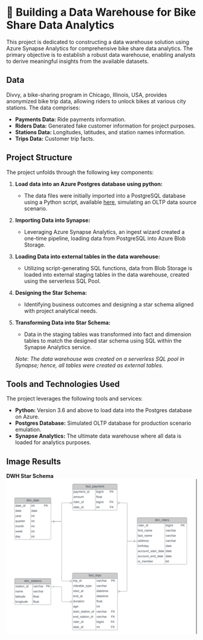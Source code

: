 # 🚀 Building a Data Warehouse for Bike Share Data Analytics

This project is dedicated to constructing a data warehouse solution using Azure Synapse Analytics for comprehensive bike share data analytics. The primary objective is to establish a robust data warehouse, enabling analysts to derive meaningful insights from the available datasets.

## Data
Divvy, a bike-sharing program in Chicago, Illinois, USA, provides anonymized bike trip data, allowing riders to unlock bikes at various city stations. The data comprises:

- **Payments Data:** Ride payments information.
- **Riders Data:** Generated fake customer information for project purposes.
- **Stations Data:** Longitudes, latitudes, and station names information.
- **Trips Data:** Customer trip facts.

## Project Structure

The project unfolds through the following key components:

1. **Load data into an Azure Postgres database using python:**
    - The data files were initially imported into a PostgreSQL database using a Python script, available [here](https://github.com/udacity/Azure-Data-Warehouse-Project/tree/main/starter), simulating an OLTP data source scenario.

2. **Importing Data into Synapse:**
    - Leveraging Azure Synapse Analytics, an ingest wizard created a one-time pipeline, loading data from PostgreSQL into Azure Blob Storage.

3. **Loading Data into external tables in the data warehouse:**
    - Utilizing script-generating SQL functions, data from Blob Storage is loaded into external staging tables in the data warehouse, created using the serverless SQL Pool.

4. **Designing the Star Schema:**
    - Identifying business outcomes and designing a star schema aligned with project analytical needs.

5. **Transforming Data into Star Schema:**
    - Data in the staging tables was transformed into fact and dimension tables to match the designed star schema using SQL within the Synapse Analytics service.

    *Note: The data warehouse was created on a serverless SQL pool in Synapse; hence, all tables were created as external tables.*

## Tools and Technologies Used

The project leverages the following tools and services:

- **Python:** Version 3.6 and above to load data into the Postgres database on Azure.
- **Postgres Database:** Simulated OLTP database for production scenario emulation.
- **Synapse Analytics:** The ultimate data warehouse where all data is loaded for analytics purposes.

## Image Results

**DWH Star Schema**
![ERP](https://github.com/DchemistRae/DEND-projects/blob/main/Building%20Data%20warehouse%20for%20Bike%20Share%20Data%20Analytics/images/ERP%20diagram.png)

